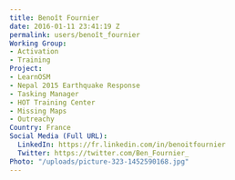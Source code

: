 ```yaml
---
title: Benoît Fournier
date: 2016-01-11 23:41:19 Z
permalink: users/benoît_fournier
Working Group:
- Activation
- Training
Project:
- LearnOSM
- Nepal 2015 Earthquake Response
- Tasking Manager
- HOT Training Center
- Missing Maps
- Outreachy
Country: France
Social Media (Full URL):
  LinkedIn: https://fr.linkedin.com/in/benoitfournier
  Twitter: https://twitter.com/Ben_Fournier_
Photo: "/uploads/picture-323-1452590168.jpg"
---
```


